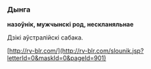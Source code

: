 ### Дынга
**назоўнік, мужчынскі род, нескланяльнае**

Дзікі аўстралійскі сабака.

<a rel="author">[http://rv-blr.com/](http://rv-blr.com/slounik.jsp?letterId=0&maskId=0&pageId=901)</a>
